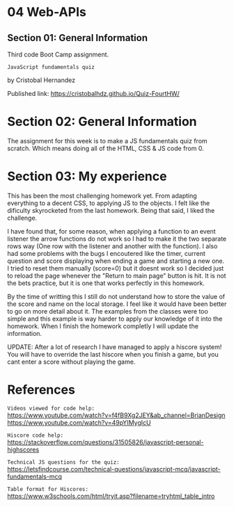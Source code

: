 # 04 Web-APIs
## Section 01: General Information
Third code Boot Camp assignment.

`JavaScript fundamentals quiz`

by Cristobal Hernandez

Published link: https://cristobalhdz.github.io/Quiz-FourtHW/


# Section 02: General Information
The assignment for this week is to make a JS fundamentals quiz from scratch. Which means doing all of the HTML, CSS & JS code from 0.

# Section 03: My experience
This has been the most challenging homework yet. From adapting everything to a decent CSS, to applying JS to the objects. I felt like the dificulty skyrocketed from the last homework. Being that said, I liked the challenge.

I have found that, for some reason, when applying a function to an event listener the arrow functions do not work so I had to make it the two separate rows way (One row with the listener and another with the function). 
I also had some problems with the bugs I encoutered like the timer, current question and score displaying when ending a game and starting a new one. I tried to reset them manually (score=0) but it doesnt work so I decided just to reload the page whenever the "Return to main page" button is hit. It is not the bets practice, but it is one that works perfectly in this homework.

By the time of writting this I still do not understand how to store the value of the score and name on the local storage. I feel like it would have been better to go on more detail about it. The examples from the classes were too simple and this example is way harder to apply our knowledge of it into the homework. When I finish the homework completly I will update the information.

UPDATE: After a lot of research I have managed to apply a hiscore system! You will have to override the last hiscore when you finish a game, but you cant enter a score without playing the game.

# References
`Videos viewed for code help: `
</br>
https://www.youtube.com/watch?v=f4fB9Xg2JEY&ab_channel=BrianDesign
</br>
https://www.youtube.com/watch?v=49pYIMygIcU

`Hiscore code help: `
</br>
https://stackoverflow.com/questions/31505826/javascript-personal-highscores

`Technical JS questions for the quiz: `
</br>
 https://letsfindcourse.com/technical-questions/javascript-mcq/javascript-fundamentals-mcq

`Table format for Hiscores: `
</br>
https://www.w3schools.com/html/tryit.asp?filename=tryhtml_table_intro